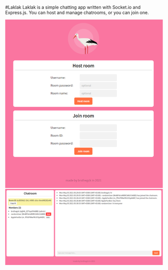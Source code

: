 #Laklak
Laklak is a simple chatting app written with Socket.io and Express.js. You can host and manage chatrooms, or you can join one.

![screenshot1](sc1.png)
![screenshot2](sc2.png)